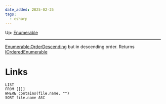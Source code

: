 ```yaml
---
date_added: 2025-02-25
tags:
  - csharp
---
```

Up: [Enumerable](Enumerable.md)
___
 [Enumerable.OrderDescending](Enumerable.OrderDescending.md) but in descending order. 
Returns [IOrderedEnumerable](IOrderedEnumerable.md)
# Links
```dataview
LIST
FROM [[]]
WHERE contains(file.name, "")
SORT file.name ASC
```
